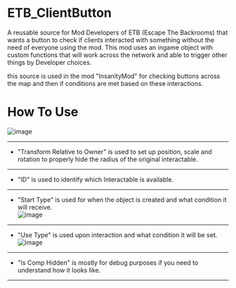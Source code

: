# ETB_ClientButton
A reusable source for Mod Developers of ETB (Escape The Backrooms) that wants a button to check if clients interacted with something without the need of everyone using the mod. This mod uses an ingame object with custom functions that will work across the network and able to trigger other things by Developer choices. 

this source is used in the mod "InsanityMod" for checking buttons across the map and then if conditions are met based on these interactions. 

# How To Use
![image](https://github.com/user-attachments/assets/d1c4e7b6-9d32-41eb-b793-aa5f98668e73)

----
- "Transform Relative to Owner" is used to set up position, scale and rotation to properly hide the radius of the original interactable.
----
- "ID" is used to identify which Interactable is available.  
----
- "Start Type" is used for when the object is created and what condition it will receive.  
![image](https://github.com/user-attachments/assets/44fff8c9-8910-474c-b989-2d8dced76304)
----
- "Use Type" is used upon interaction and what condition it will be set.  
![image](https://github.com/user-attachments/assets/1c130700-cd7d-4ce1-8b9c-04a09dbafbe4)
----
- "Is Comp Hidden" is mostly for debug purposes if you need to understand how it looks like.
----
